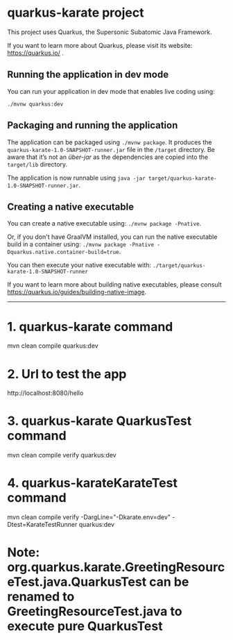 # quarkus-karate project

This project uses Quarkus, the Supersonic Subatomic Java Framework.

If you want to learn more about Quarkus, please visit its website: https://quarkus.io/ .

## Running the application in dev mode

You can run your application in dev mode that enables live coding using:
```
./mvnw quarkus:dev
```

## Packaging and running the application

The application can be packaged using `./mvnw package`.
It produces the `quarkus-karate-1.0-SNAPSHOT-runner.jar` file in the `/target` directory.
Be aware that it’s not an _über-jar_ as the dependencies are copied into the `target/lib` directory.

The application is now runnable using `java -jar target/quarkus-karate-1.0-SNAPSHOT-runner.jar`.

## Creating a native executable

You can create a native executable using: `./mvnw package -Pnative`.

Or, if you don't have GraalVM installed, you can run the native executable build in a container using: `./mvnw package -Pnative -Dquarkus.native.container-build=true`.

You can then execute your native executable with: `./target/quarkus-karate-1.0-SNAPSHOT-runner`

If you want to learn more about building native executables, please consult https://quarkus.io/guides/building-native-image.



--------------------------------------------------

# 1. quarkus-karate command
mvn clean compile quarkus:dev 

# 2. Url to test the app
http://localhost:8080/hello

# 3. quarkus-karate QuarkusTest command
mvn clean compile verify quarkus:dev 

# 4. quarkus-karateKarateTest command
mvn clean compile verify -DargLine="-Dkarate.env=dev" -Dtest=KarateTestRunner quarkus:dev

# Note: org.quarkus.karate.GreetingResourceTest.java.QuarkusTest can be renamed to GreetingResourceTest.java to execute pure QuarkusTest

